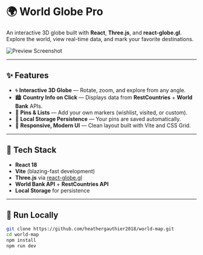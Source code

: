 # 🌍 World Globe Pro

An interactive 3D globe built with **React**, **Three.js**, and **react-globe.gl**.  
Explore the world, view real-time data, and mark your favorite destinations.

![Preview Screenshot](https://user-images.githubusercontent.com/yourusername/yourimage.png)

---

## ✨ Features

- 🌀 **Interactive 3D Globe** — Rotate, zoom, and explore from any angle.  
- 🏙️ **Country Info on Click** — Displays data from **RestCountries** + **World Bank** APIs.  
- 📍 **Pins & Lists** — Add your own markers (wishlist, visited, or custom).  
- 💾 **Local Storage Persistence** — Your pins are saved automatically.  
- 🎨 **Responsive, Modern UI** — Clean layout built with Vite and CSS Grid.  

---

## 🧠 Tech Stack

- **React 18**  
- **Vite** (blazing-fast development)  
- **Three.js** via [react-globe.gl](https://github.com/vasturiano/react-globe.gl)  
- **World Bank API** + **RestCountries API**  
- **Local Storage** for persistence  

---

## 🚀 Run Locally

```bash
git clone https://github.com/heathergauthier2018/world-map.git
cd world-map
npm install
npm run dev
